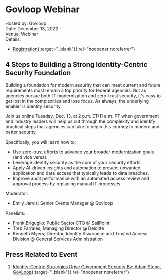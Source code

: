 # Govloop Webinar
Hosted by: Govloop<br>
Date: December 13, 2022<br>
Venue: Webinar<br>
Details: 
- [Registration](https://go.govloop.com/building-a-identity-centric-security-foundation){:target="_blank"}{:rel="noopener noreferrer"} 

## 4 Steps to Building a Strong Identity-Centric Security Foundation
Building a foundation for modern security that can meet current and future requirements must remain a top priority for federal agencies. But as agencies pursue both IT modernization and zero-trust security, it's easy to get lost in the complexities and lose focus. As always, the underlying enabler is identity security.

Join us online Tuesday, Dec. 13, at 2 p.m. ET/11 a.m. PT when government and industry leaders will help us cut through the complexity and identify practical steps that agencies can take to begin this journey to modern and better security.

Specifically, you will learn how to:
- Use zero-trust efforts to advance your broader modernization goals (and vice versa).
- Leverage identity security as the core of your security efforts.
- Apply AI-driven insights and automation to prevent unwanted application and data access that typically leads to data breaches.
- Improve audit performance with an automated access review and approval process by replacing manual IT processes.

Moderator: 
- Emily Jarvis; Senior Events Manager @ Govloop

Panelists:
- Frank Briguglio; Public Sector CTO @ SailPoint
- Treb Farrales; Managing Director @ Deloitte
- Kenneth Myers; Director, Identity Assurance and Trusted Access Division @ General Services Administration

## Press Related to Event
1. [Identity-Centric Strategies Drive Government Security By: Adam Stone, GovLoop](https://www.govloop.com/identity-centric-strategies-drive-government-security/){:target="_blank"}{:rel="noopener noreferrer"} 
